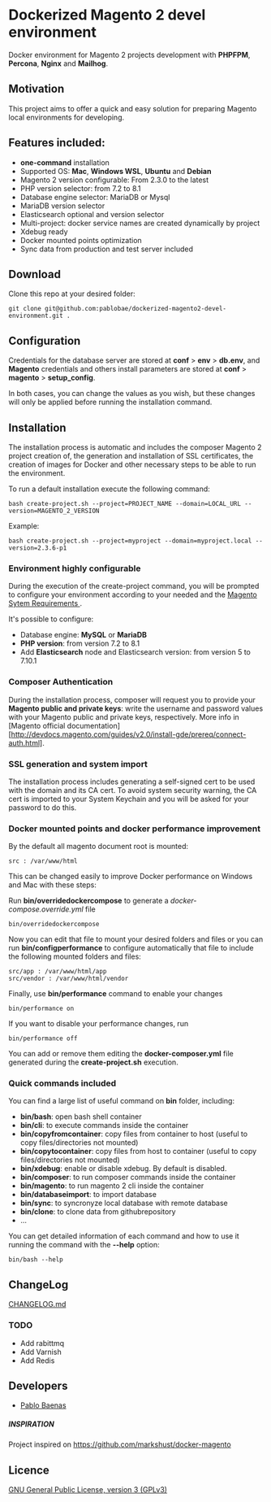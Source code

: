 # Dockerized Magento 2 devel environment 

Docker environment for Magento 2 projects development with **PHPFPM**, **Percona**, **Nginx** and **Mailhog**.

## Motivation

This project aims to offer a quick and easy solution for preparing Magento local environments for developing.

## Features included:
* **one-command** installation
* Supported OS: **Mac**, **Windows WSL**, **Ubuntu** and **Debian**  
* Magento 2 version configurable: From 2.3.0 to the latest
* PHP version selector: from 7.2 to 8.1
* Database engine selector: MariaDB or Mysql
* MariaDB version selector
* Elasticsearch optional and version selector  
* Multi-project: docker service names are created dynamically by project
* Xdebug ready
* Docker mounted points optimization
* Sync data from production and test server included


## Download

Clone this repo at your desired folder:

```git clone git@github.com:pablobae/dockerized-magento2-devel-environment.git .```


## Configuration
Credentials for the database server are stored at **conf** > **env** > **db.env**, and **Magento** credentials and others install parameters are stored at **conf** > **magento** > **setup_config**. 

In both cases, you can change the values as you wish, but these changes will only be applied before running the installation command.


## Installation
 
The installation process is automatic and includes the composer Magento 2 project creation of, the generation and installation of SSL certificates, the creation of images for Docker and other necessary steps to be able to run the environment.


To run a default installation execute the following command:

```bash create-project.sh --project=PROJECT_NAME --domain=LOCAL_URL --version=MAGENTO_2_VERSION```


Example:

```bash create-project.sh --project=myproject --domain=myproject.local --version=2.3.6-p1```


### Environment highly configurable
During the execution of the create-project command, you will be prompted to configure your environment according to your needed and the [Magento Sytem Requirements ](https://devdocs.magento.com/guides/v2.4/install-gde/system-requirements.html).

It's possible to configure:
* Database engine: **MySQL** or **MariaDB**
* **PHP version**: from version 7.2 to 8.1 
* Add **Elasticsearch** node and Elasticsearch version: from version 5 to 7.10.1


### Composer Authentication

During the installation process, composer will request you to provide your **Magento public and private keys**: write the username and password values with your Magento public and private keys, respectively. 
More info in [Magento official documentation][http://devdocs.magento.com/guides/v2.0/install-gde/prereq/connect-auth.html].


### SSL generation and system import

The installation process includes generating a self-signed cert to be used with the domain and its CA cert. To avoid system security warning, the CA cert is imported to your System Keychain and you will be asked for your password to do this.


### Docker mounted points and docker performance improvement
By the default all magento document root is mounted:

```
src : /var/www/html
```

This can be changed easily to improve Docker performance on Windows and Mac with these steps:

Run **bin/overridedockercompose** to generate a *docker-compose.override.yml* file
```
bin/overridedockercompose
```
Now you can edit that file to mount your desired folders and files or you can run **bin/configperformance** to configure automatically that file to include the following mounted folders and files:

```
src/app : /var/www/html/app
src/vendor : /var/www/html/vendor
```

Finally, use **bin/performance** command to enable your changes
```
bin/performance on
```

If you want to disable your performance changes, run
```
bin/performance off
```

You can add or remove them editing the **docker-composer.yml** file generated during the **create-project.sh** execution.

### Quick commands included
You can find a large list of useful command on **bin** folder, including:
* **bin/bash**: open bash shell container
* **bin/cli**: to execute commands inside the container
* **bin/copyfromcontainer**: copy files from container to host (useful to copy files/directories not mounted)
* **bin/copytocontainer**: copy files from host to container (useful to copy files/directories not mounted)
* **bin/xdebug**: enable or disable xdebug. By default is disabled.
* **bin/composer**: to run composer commands inside the container
* **bin/magento**: to run magento 2 cli inside the container
* **bin/databaseimport**: to import database
* **bin/sync**: to syncronyze local database with remote database
* **bin/clone**: to clone data from githubrepository
* ...

You can get detailed information of each command and how to use it running the command with the **--help** option:
```
bin/bash --help
```

## ChangeLog
[CHANGELOG.md](CHANGELOG.md)


### TODO
* Add rabittmq
* Add Varnish
* Add Redis


## Developers

* [Pablo Baenas](https://github.com/pablobae)

##### INSPIRATION
Project inspired on https://github.com/markshust/docker-magento

Licence
-------
[GNU General Public License, version 3 (GPLv3)](http://opensource.org/licenses/gpl-3.0)
